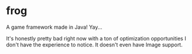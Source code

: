 # frog

A game framework made in Java! Yay...

It's honestly pretty bad right now with a ton of optimization opportunities I don't have the experience to notice. It doesn't even have Image support.
